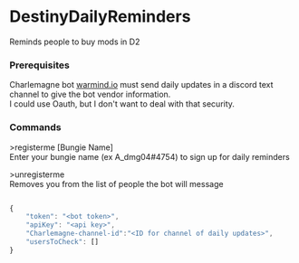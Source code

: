 # DestinyDailyReminders
Reminds people to buy mods in D2


### Prerequisites

Charlemagne bot [warmind.io](https://warmind.io/) must send daily updates in a discord text channel to give the bot vendor information.<br>
I could use Oauth, but I don't want to deal with that security.

### Commands

\>registerme [Bungie Name]<br>
Enter your bungie name (ex A_dmg04#4754) to sign up for daily reminders

\>unregisterme <br>
Removes you from the list of people the bot will message


```javascript

{
    "token": "<bot token>",
    "apiKey": "<api key>",
    "Charlemagne-channel-id":"<ID for channel of daily updates>",
    "usersToCheck": []
}

```

